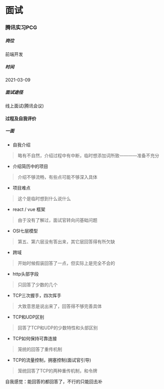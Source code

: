 # 面试

### 腾讯实习PCG
##### 岗位
前端开发
##### 时间
2021-03-09
##### 面试途径
线上面试(腾讯会议)
#### 过程及自我评价
##### 一面
* 自我介绍
> 略有不自然，介绍过程中有中断，临时想添加词所致————准备不充分
* 介绍简历中的项目
> 介绍不够流畅，有些点可能不够深入具体
* 项目难点
> 这个是临时想到什么说什么
* react / vue 框架
> 由于没有了解过，面试官转向问基础问题
* OSI七层模型
> 第五、第六层没有答出来，其它层回答得有所欠缺
* 跨域
> 开始时候假装回答了一点，但实际上是完全不会的
* http头部字段
> 只回答了少数的几个
* TCP三次握手，四次挥手
> 大致意思是说出来了，回答得不够完善具体
* TCP和UDP区别
> 回答了TCP和UDP的少数特性和头部区别
* TCP如何保持可靠连接
> 笼统的回答了重传机制
* TCP的流量控制，拥塞控制(面试官引导)
> 笼统回答了TCP的两种重传机制，和令牌

自我感觉：能回答的都回答了，不行的只能回去补


